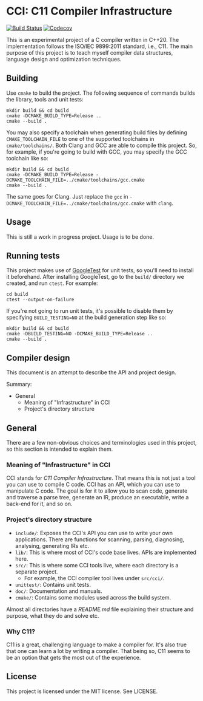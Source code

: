 # CCI: C11 Compiler Infrastructure

[![Build Status](https://travis-ci.org/feroldi/cci.svg?branch=master)](https://travis-ci.org/feroldi/cci)
[![Codecov](https://codecov.io/gh/feroldi/cci/branch/master/graph/badge.svg)](https://codecov.io/gh/feroldi/cci)

This is an experimental project of a C compiler written in C++20.
The implementation follows the ISO/IEC 9899:2011 standard, i.e., C11.
The main purpose of this project is to teach myself compiler data
structures, language design and optimization techniques.

## Building

Use `cmake` to build the project.  The following sequence of commands
builds the library, tools and unit tests:

```
mkdir build && cd build
cmake -DCMAKE_BUILD_TYPE=Release ..
cmake --build .
```

You may also specify a toolchain when generating build files by
defining `CMAKE_TOOLCHAIN_FILE` to one of the supported toolchains in
`cmake/toolchains/`.  Both Clang and GCC are able to compile this project.
So, for example, if you're going to build with GCC, you may specify the
GCC toolchain like so:

```
mkdir build && cd build
cmake -DCMAKE_BUILD_TYPE=Release -DCMAKE_TOOLCHAIN_FILE=../cmake/toolchains/gcc.cmake
cmake --build .
```

The same goes for Clang.
Just replace the `gcc` in
`-DCMAKE_TOOLCHAIN_FILE=../cmake/toolchains/gcc.cmake` with `clang`.

## Usage

This is still a work in progress project. Usage is to be done.

## Running tests

This project makes use of
[GoogleTest](https://github.com/google/googletest) for unit tests,
so you'll need to install it beforehand.  After installing GoogleTest,
go to the `build/` directory we created, and run `ctest`.
For example:

```
cd build
ctest --output-on-failure
```

If you're not going to run unit tests, it's possible to disable them by
specifying `BUILD_TESTING=NO` at the build generation step like so:

```
mkdir build && cd build
cmake -DBUILD_TESTING=NO -DCMAKE_BUILD_TYPE=Release ..
cmake --build .
```

## Compiler design

This document is an attempt to describe the API and project design.

Summary:

+ General
  + Meaning of "Infrastructure" in CCI
  + Project's directory structure

## General

There are a few non-obvious choices and terminologies used in this
project, so this section is intended to explain them.

### Meaning of "Infrastructure" in CCI

CCI stands for *C11 Compiler Infrastructure*.  That means this is not
just a tool you can use to compile C code.  CCI has an API, which you can
use to manipulate C code.  The goal is for it to allow you to scan code,
generate and traverse a parse tree, generate an IR, produce an executable,
write a back-end for it, and so on.

### Project's directory structure

+ `include/`: Exposes the CCI's API you can use to write your own
    applications. There are functions for scanning, parsing, diagnosing,
    analysing, generating IRs etc.
+ `lib/`: This is where most of CCI's code base lives. APIs are implemented here.
+ `src/`: This is where some CCI tools live, where each directory is a separate project.
  - For example, the CCI compiler tool lives under `src/cci/`.
+ `unittest/`: Contains unit tests.
+ `doc/`:  Documentation and manuals.
+ `cmake/`: Contains some modules used across the build system.

Almost all directories have a *README.md* file explaining their structure
and purpose, what they do and solve etc.

### Why C11?

C11 is a great, challenging language to make a compiler for.
It's also true that one can learn a lot by writing a compiler.
That being so, C11 seems to be an option that gets the most out of the experience.

## License

This project is licensed under the MIT license. See LICENSE.
